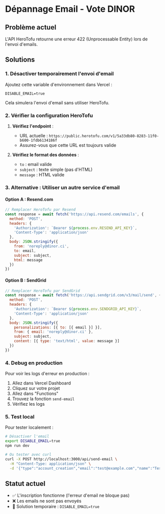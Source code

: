 # Dépannage Email - Vote DINOR

## Problème actuel
L'API HeroTofu retourne une erreur 422 (Unprocessable Entity) lors de l'envoi d'emails.

## Solutions

### 1. Désactiver temporairement l'envoi d'email

Ajoutez cette variable d'environnement dans Vercel :
```
DISABLE_EMAIL=true
```

Cela simulera l'envoi d'email sans utiliser HeroTofu.

### 2. Vérifier la configuration HeroTofu

1. **Vérifiez l'endpoint** :
   - URL actuelle : `https://public.herotofu.com/v1/5a33db80-8283-11f0-b600-1fdb6134186f`
   - Assurez-vous que cette URL est toujours valide

2. **Vérifiez le format des données** :
   - `to` : email valide
   - `subject` : texte simple (pas d'HTML)
   - `message` : HTML valide

### 3. Alternative : Utiliser un autre service d'email

#### Option A : Resend.com
```javascript
// Remplacer HeroTofu par Resend
const response = await fetch('https://api.resend.com/emails', {
  method: 'POST',
  headers: {
    'Authorization': `Bearer ${process.env.RESEND_API_KEY}`,
    'Content-Type': 'application/json'
  },
  body: JSON.stringify({
    from: 'noreply@dinor.ci',
    to: email,
    subject: subject,
    html: message
  })
})
```

#### Option B : SendGrid
```javascript
// Remplacer HeroTofu par SendGrid
const response = await fetch('https://api.sendgrid.com/v3/mail/send', {
  method: 'POST',
  headers: {
    'Authorization': `Bearer ${process.env.SENDGRID_API_KEY}`,
    'Content-Type': 'application/json'
  },
  body: JSON.stringify({
    personalizations: [{ to: [{ email }] }],
    from: { email: 'noreply@dinor.ci' },
    subject: subject,
    content: [{ type: 'text/html', value: message }]
  })
})
```

### 4. Debug en production

Pour voir les logs d'erreur en production :
1. Allez dans Vercel Dashboard
2. Cliquez sur votre projet
3. Allez dans "Functions"
4. Trouvez la fonction `send-email`
5. Vérifiez les logs

### 5. Test local

Pour tester localement :
```bash
# Désactiver l'email
export DISABLE_EMAIL=true
npm run dev

# Ou tester avec curl
curl -X POST http://localhost:3000/api/send-email \
  -H "Content-Type: application/json" \
  -d '{"type":"account_creation","email":"test@example.com","name":"Test User"}'
```

## Statut actuel
- ✅ L'inscription fonctionne (l'erreur d'email ne bloque pas)
- ❌ Les emails ne sont pas envoyés
- 🔧 Solution temporaire : `DISABLE_EMAIL=true`
